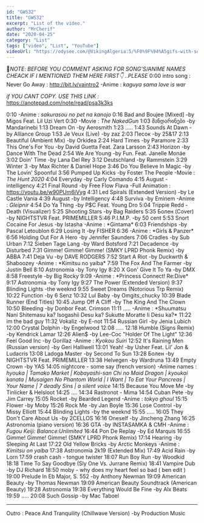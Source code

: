 ```yaml
---
id: "GWS32"
title: "GWS32"
excerpt: "List of the video."
author: "MrCherif"
date: "2020-04-25"
category: "List"
tags: ["video", "List", "YouTube"]
videoUrl: "https://odysee.com/@VikingAlgeria:5/%F0%9F%94%A5gifs-with-sound-coub-mix-!-32-%E2%9A%A1%EF%B8%8F:a"
---
```

📌*NOTE*:
*BEFORE YOU COMMENT ASKING FOR SONG'S/ANIME NAMES CHEACK IF I MENTIONED THEM HERE FIRST👇 ..PLEASE*
0:00 intro song : Never Go Away :
http://bit.ly/vaintro2
-Anime : *kaguya sama love is war*

*if YOU CANT COPY. USE THIS LINK :*
https://anotepad.com/note/read/psa3k3ks

0:10
-Anime : *sakurasou no pet na kanojo*
0:16 Bad and Boujee [Mixed] -by Migos Feat. Lil Uzi Vert
0:30
-Movie : *The​ Naked​ Gun*
1:03 მანდარინები -by Mandarinebi
1:13 Dream On -by Aerosmith
1:23 .....
1:43 Sounds At Dawn -by Alliance Group
1:53 Je Veux (Live) -by zaz
2:03 Песок -by 25&17
2:13 Beautiful (Ambient Mix) -by Orkidea
2:24 Hard Times -by Paramore
2:33 This One's For You -by David Guetta Feat. Zara Larsson
2:43 Horizon -by Dance With The Dead
2:54 We Are Young -by Fun. Feat. Janelle Monáe
3:02 Doin' Time -by Lana Del Rey
3:12 Deutschland -by Rammstein
3:29 Winter 3 -by Max Richter & Daniel Hope
3:46 Do You Believe In Magic -by The Lovin' Spoonful
3:56 Pumped Up Kicks -by Foster The People
-Movie : *The Hunt 2020*
4:04 Everyday -by Carly Comando
4:15 August - intelligency
4:21 Final Round -by Free Flow Flava
-Full Animation : https://youtu.be/w90PUm6iVyg
4:31 Led Spirals (Extended Version) -by Le Castle Vania
4:39 August -by Intelligency
4:48 Surviva -by Eminem
-Anime : *Gleipnir*
4:54 Do Ya Thing -by P$C Feat. Young Dro
5:04 Trippie Redd - Death (Visualizer)
5:25 Shooting Stars -by Bag Raiders
5:35 Болен (Cover) -by NIGHTSTVR Feat. PRIMEMILLER
5:46 P.I.M.P. -by 50 cent
5:53 Snort Cocaine For Jesus -by Istasha 
-Anime : *Gintama*
6:03 Friendships -by Pascal Letoublon
6:29 Losing It -by FISHER
6:36
-Anime : *Girls & Panzer*
6:56 Holding Out For A Hero -by Jennifer Saunders
7:06 Cradles -by Sub Urban
7:12 Sieben Tage Lang -by Ward Botsford
7:21 Decadence -by Disturbed
7:31 Gimme! Gimme! Gimme! (SMKY LPRD Phonk Remix) -by ABBA 
7:41 Deja Vu -by DAVE RODGERS
7:52 Start A Riot -by Duckwrth & Shaboozey
-Anime : *Kimitsu no yaiba*
7:59 The Fox And The Farmer -by Justin Bell
8:10 Astronomia -by Tony Igy
8:20 X Gon' Give It To Ya -by DMX
8:58 Freestyle -by Big Rocky
9:09 
-Anime : *Princess Connect! Re:Dive*
9:17 Astronomia -by Tony Igy
9:27 The Power (Extended Version)
9:37 Blinding Lights -the weeknd
9:55 Sweet Dreams (Notorious Trp Remix)
10:22 Function -by 6 Senz
10:32 Lul Baby -by Omgits_chucky
10:39 Blade Runner (End Titles)
10:45 Jump Off A Cliff -by The King And The Clown
10:50 Bleeding -by Donbor Feat. Crimson
11:11 .....
-Anime : *Shuumatsu Nani Shitemasu ka? Isogashii Desu ka? Sukutte Moratte Ii Desu ka?*
11:22 im the bad guy
11:32 Vokaliz -by E-not
11:54 Russian Girl -by Jenia Lubich
12:00 Crystal Dolphin -by Engelwood
12:08 .....
12:18 Humble (Signs Remix) -by Kendrick Lamar
12:26 Alien$ -by Lee-Coc "Holder Of The Light"
12:36 Feel Good Inc -by Gorillaz
-Anime : *Kyokou Suiri*
12:52 It's Raining Men (Russian version) -by Geri Halliwell
13:01 Yeah! -by Usher Feat. Lil' Jon & Ludacris
13:08 Ladoga Master -by Second To Sun
13:28 Болен -by NIGHTSTVR Feat. PRIMEMILLER
13:38 Helvegen -by Wardruna
13:49 Empty Crown -by YAS
14:05 nightcore - some say (french version)
-Anime names : *hyouka | Tamako Market | Kobayashi-san Chi no Maid Dragon | kyoukai kanata | Musaigen No Phantom World | I Want | To Eat Your Pancreas | Your Name | 7 deadly Sins | a silent voice*
14:15 Because You Move Me -by Tinlicker & Helsloot
14:25 ....
14:34 Rastronot - Mima
14:54 Cuban Pete -by Jim Carrey
15:05 Rocket -by Bearded Legend
-Anime : *tokyo ghoul*
15:15 Flower -by Moby
15:26 Rock Me -by Jan Boyle
15:36 Lose Control -by Missy Elliott 
15:44 Blinding Lights -by the weeknd
15:55 .....
16:05 They Don't Care About Us -by 2CELLOS
16:16 Oneself -by Jincheng Zhang
16:25 Astronomia (piano version)
16:36 GTA -by INSTASAMKA & CMH
-Anime : *Fugou Keiji: Balance:Unlimited*
16:44 Pon De Replay -by Ed Marquis
16:55 Gimme! Gimme! Gimme! (SMKY LPRD Phonk Remix)
17:14 Hearing -by Sleeping At Last
17:22 Old Yellow Bricks -by Arctic Monkeys
-Anime : *Kimitsu on yaiba*
17:38 Astronomia 2k19 (Extended Mix)
17:49 Acid Rain -by Lorn
17:59 crash​ cash -​ tongue twister
18:07 Run Boy Run -by Woodkid
18:18 Time To Say Goodbye (Sly One Vs. Jurrane Remix)
18:41 Vampire Dub -by DJ Richard
18:50 moby -​ why does my heart feel so bad​ ( ben edit​ )
19:00 Prelude In Eb Major, S. 552 -by Anthony Newman
19:09 American Beauty -by Thomas Newman
19:09 American Beauty Soundtrack (American Beauty)
19:28 Astronomia 
19:38 Everything Would Be Fine -by Alx Beats
19:59 .....
20:08 Such Gossip -by Mac Taboel

----
Outro : Peace And Tranquility (Chillwave Version) -by Production Music
